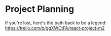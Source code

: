 # Project Planning

If you're lost, here's the path back to be a legend: 
https://trello.com/b/ggXWCtFA/react-project-m2
